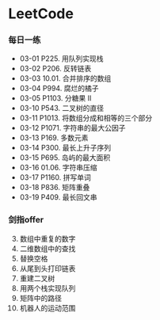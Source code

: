 # LeetCode

### 每日一练
* 03-01 P225.  用队列实现栈
* 03-02 P206.  反转链表
* 03-03 10.01. 合并排序的数组
* 03-04 P994.  腐烂的橘子
* 03-05 P1103. 分糖果 II
* 03-10 P543.  二叉树的直径
* 03-11 P1013. 将数组分成和相等的三个部分
* 03-12 P1071. 字符串的最大公因子
* 03-13 P169.  多数元素
* 03-14 P300.  最长上升子序列
* 03-15 P695.  岛屿的最大面积
* 03-16 01.06. 字符串压缩
* 03-17 P1160. 拼写单词
* 03-18 P836.  矩阵重叠
* 03-19 P409.  最长回文串
### 剑指offer
03. 数组中重复的数字
04. 二维数组中的查找
05. 替换空格
06. 从尾到头打印链表 
07. 重建二叉树
09. 用两个栈实现队列
12. 矩阵中的路径
13. 机器人的运动范围


